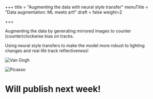 +++
title = "Augmenting the data with neural style transfer"
menuTitle = "Data augmentation: ML meets art!"
draft = false
weight=2

+++

Augmenting the data by generating mirrored images to counter (counter)clockwise bias on tracks.

Using neural style transfers to make the model more robust to lighting changes and real life track reflectiveness!

![Van Gogh](/images/ai/vangogh.jpg)

![Picasso](/images/ai/picasso.jpg)

# Will publish next week!

